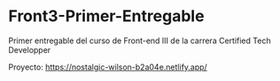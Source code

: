 # Front3-Primer-Entregable
Primer entregable del curso de Front-end III de la carrera Certified Tech Developper

Proyecto: https://nostalgic-wilson-b2a04e.netlify.app/
